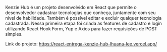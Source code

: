 Kenzie Hub é um projeto desenvolvido em React que permite o desenvolvedor cadastrar tecnologias que conheça, juntamente com seu nível de habilidade. Também é possível editar e excluir qualquer tecnologia cadastrada. Nessa primeira etapa foi criada as features de cadastro e login utilizando React Hook Form, Yup e Axios para fazer requisições de POST simples.

Link do projeto: https://react-entrega-kenzie-hub-lhuana-lee.vercel.app/
